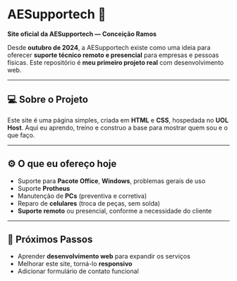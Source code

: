 # AESupportech 🚀

**Site oficial da AESupportech — Conceição Ramos**

Desde **outubro de 2024**, a AESupportech existe como uma ideia para oferecer **suporte técnico remoto e presencial** para empresas e pessoas físicas. Este repositório é **meu primeiro projeto real** com desenvolvimento web.

---

## 💻 Sobre o Projeto

Este site é uma página simples, criada em **HTML** e **CSS**, hospedada no **UOL Host**. Aqui eu aprendo, treino e construo a base para mostrar quem sou e o que faço.

---

## ⚙️ O que eu ofereço hoje

- Suporte para **Pacote Office**, **Windows**, problemas gerais de uso
- Suporte **Protheus**
- Manutenção de **PCs** (preventiva e corretiva)
- Reparo de **celulares** (troca de peças, sem solda)
- **Suporte remoto** ou presencial, conforme a necessidade do cliente

---

## 🌟 Próximos Passos

- Aprender **desenvolvimento web** para expandir os serviços
- Melhorar este site, torná-lo **responsivo**
- Adicionar formulário de contato funcional
